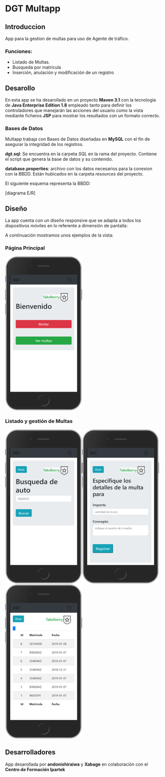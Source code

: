 # DGT Multapp

## Introduccion

App para la gestion de multas para uso de Agente de tráfico.

### Funciones:
* Listado de Multas.
* Busqueda por matrícula
* Inserción, anulación y modificación de un registro


## Desarollo
En esta app se ha desarollado en un proyecto **Maven 3.1** con la tecnología de **Java Enterprise Edition 1.8** empleado tanto para definir los controladores que manejarán las acciones del usuario como la vista mediante ficheros **JSP** para mostrar los resultados con un formato correcto.

### Bases de Datos

Multapp trabaja con Bases de Datos diseñadas en **MySQL** con el fin de asegurar la integridad de los registros.

**dgt.sql**: Se encuentra en la carpeta *SQL* en la rama del proyecto. Contiene el script que genera la base de datos y su contenido.

**database.properties**: archivo con los datos necesarios para la conexion con la BBDD. Están hubicados en la carpeta *resources* del proyecto.


El siguiente esquema representa la BBDD:

[diagrama E/R]


## Diseño 
La app cuenta con un diseño responsive que se adapta a todos los dispositivos móviles en lo referente a dimensión de pantalla:
 
  A continuación mostramos unos ejemplos de la vista:
  
 ### Página Principal
 <img src="https://github.com/andonishiraiwa/dgt/blob/master/src/main/webapp/images/readme/index.png" width="250" height="500">
  
 ### Listado y gestión de Multas
<img src="https://github.com/andonishiraiwa/dgt/blob/master/src/main/webapp/images/readme/buscar.png" width="250" height="500"><img src="https://github.com/andonishiraiwa/dgt/blob/master/src/main/webapp/images/readme/redactar.png" width="250" height="500"><img src="https://github.com/andonishiraiwa/dgt/blob/master/src/main/webapp/images/readme/lista.png" width="250" height="500"> 

 
 

## Desarrolladores
App desarollada por **andonishiraiwa** y **Xabage** en colaboración con el **Centro de Formación Ipartek**
